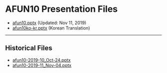 <!--
This is a machine generated file, and should not be edited, as it will be overwritten with future updates.
-->

# AFUN10 Presentation Files

- [afun10.pptx](https://globaleventcdn.blob.core.windows.net/assets/afun/afun10/afun10.pptx) (Updated: Nov 11, 2019)
- [afun10ko-kr.pptx](https://globaleventcdn.blob.core.windows.net/assets/afun/afun10/afun10ko-kr.pptx) (Korean Translation)
---
## Historical Files
- [afun10-2019-10_Oct-24.pptx](https://globaleventcdn.blob.core.windows.net/assets/afun/afun10/afun10-2019-10_Oct-24.pptx)
- [afun10-2019-11_Nov-04.pptx](https://globaleventcdn.blob.core.windows.net/assets/afun/afun10/afun10-2019-11_Nov-04.pptx)


